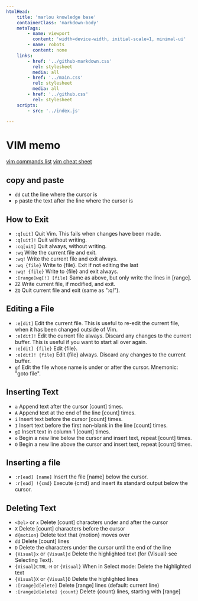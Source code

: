 ```yaml
---
htmlHead:
    title: 'marlou knowledge base' 
    containerClass: 'markdown-body'
    metaTags:
        - name: viewport
          content: 'width=device-width, initial-scale=1, minimal-ui'
        - name: robots
          content: none
    links:
        - href: '../github-markdown.css'
          rel: stylesheet
          media: all
        - href: '../main.css'
          rel: stylesheet
          media: all
        - href: '../github.css'
          rel: stylesheet
    scripts:
        - src: '../index.js'

---
```


# VIM memo

[vim commands list](http://www.catswhocode.com/blog/100-vim-commands-every-programmer-should-know)
[vim cheat sheet](http://www.fprintf.net/vimCheatSheet.html)

## copy and paste

- `dd` cut the line where the cursor is
- `p` paste the text after the line where the cursor is

## How to Exit

- `:q[uit]` Quit Vim. This fails when changes have been made.
- `:q[uit]!` Quit without writing.
- `:cq[uit]` Quit always, without writing.
- `:wq` Write the current file and exit.
- `:wq!` Write the current file and exit always.
- `:wq {file}` Write to {file}. Exit if not editing the last
- `:wq! {file}` Write to {file} and exit always.
- `:[range]wq[!] [file]` Same as above, but only write the lines in [range].
- `ZZ` Write current file, if modified, and exit.
- `ZQ` Quit current file and exit (same as ":q!").

## Editing a File

- `:e[dit]` Edit the current file. This is useful to re-edit the current file, when it has been changed outside of Vim.
- `:e[dit]!` Edit the current file always. Discard any changes to the current buffer. This is useful if you want to start all over again.
- `:e[dit] {file}` Edit {file}.
- `:e[dit]! {file}` Edit {file} always. Discard any changes to the current buffer.
- `gf` Edit the file whose name is under or after the cursor. Mnemonic: "goto file".

## Inserting Text

- `a` Append text after the cursor [count] times.
- `A` Append text at the end of the line [count] times.
- `i` Insert text before the cursor [count] times.
- `I` Insert text before the first non-blank in the line [count] times.
- `gI` Insert text in column 1 [count] times.
- `o` Begin a new line below the cursor and insert text, repeat [count] times.
- `O` Begin a new line above the cursor and insert text, repeat [count] times.

## Inserting a file

- `:r[ead] [name]` Insert the file [name] below the cursor.
- `:r[ead] !{cmd}` Execute {cmd} and insert its standard output below the cursor.

## Deleting Text

- `<Del>` or `x` Delete [count] characters under and after the cursor
- `X` Delete [count] characters before the cursor
- `d{motion}` Delete text that {motion} moves over
- `dd` Delete [count] lines
- `D` Delete the characters under the cursor until the end of the line
- `{Visual}x` or `{Visual}d` Delete the highlighted text (for {Visual} see Selecting Text).
- `{Visual}CTRL-H` or `{Visual}` When in Select mode: Delete the highlighted text
- `{Visual}X` or `{Visual}D` Delete the highlighted lines
- `:[range]d[elete]` Delete [range] lines (default: current line)
- `:[range]d[elete] {count}` Delete {count} lines, starting with [range]
